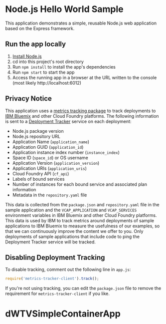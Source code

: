 # Node.js Hello World Sample

This application demonstrates a simple, reusable Node.js web application based on the Express framework.

## Run the app locally

1. [Install Node.js][]
1. cd into this project's root directory
1. Run `npm install` to install the app's dependencies
1. Run `npm start` to start the app
1. Access the running app in a browser at the URL written to the console (most likely http://localhost:6012)

[Install Node.js]: https://nodejs.org/en/download/

## Privacy Notice

This application uses a [metrics tracking package](https://www.npmjs.com/package/metrics-tracker-client) 
to track deployments to 
[IBM Bluemix](https://www.bluemix.net) and other Cloud Foundry platforms. The following 
information is sent to a [Deployment Tracker](https://github.com/IBM/metrics-collector-service) 
service on each deployment:

* Node.js package version
* Node.js repository URL
* Application Name (`application_name`)
* Application GUID (`application_id`)
* Application instance index number (`instance_index`)
* Space ID (`space_id`) or OS username
* Application Version (`application_version`)
* Application URIs (`application_uris`)
* Cloud Foundry API (`cf_api`)
* Labels of bound services
* Number of instances for each bound service and associated plan information
* Metadata in the `repository.yaml` file

This data is collected from the `package.json` and `repository.yaml` file in the sample 
application and the `VCAP_APPLICATION` and `VCAP_SERVICES` environment variables in 
IBM Bluemix and other Cloud Foundry platforms. This data is used by IBM to track metrics 
around deployments of sample applications to IBM Bluemix to measure the usefulness of our 
examples, so that we can continuously improve the content we offer to you. Only deployments 
of sample applications that include code to ping the Deployment Tracker service will be tracked.

## Disabling Deployment Tracking

To disable tracking, comment out the following line in `app.js`: 

``` javascript
require('metrics-tracker-client').track();
```

If you're not using tracking, you can edit the `package.json` file to remove 
the requirement for `metrics-tracker-client` if you like. 
# dWTVSimpleContainerApp

